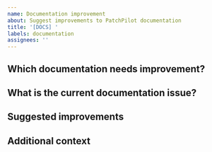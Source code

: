 ```yaml
---
name: Documentation improvement
about: Suggest improvements to PatchPilot documentation
title: '[DOCS] '
labels: documentation
assignees: ''
---
```


## Which documentation needs improvement?
<!-- Specify which part of the documentation needs improvement (README, inline code comments, etc.) -->

## What is the current documentation issue?
<!-- Describe what's unclear, incomplete, or incorrect in the current documentation -->

## Suggested improvements
<!-- Describe your suggested changes or additions -->

## Additional context
<!-- Any additional information that might be helpful -->